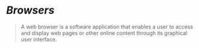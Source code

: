 # ***Browsers***

> A web browser is a software application that enables a user to access and display web pages or other online content through its graphical user interface.